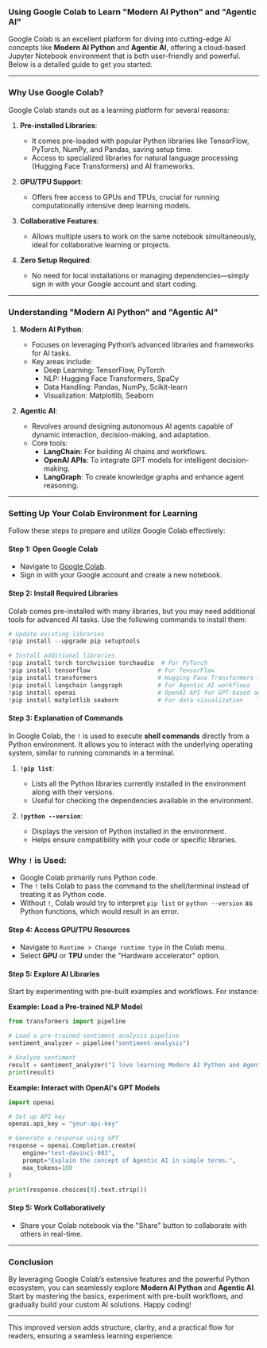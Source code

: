 ### Using Google Colab to Learn "Modern AI Python" and "Agentic AI"

Google Colab is an excellent platform for diving into cutting-edge AI concepts like **Modern AI Python** and **Agentic AI**, offering a cloud-based Jupyter Notebook environment that is both user-friendly and powerful. Below is a detailed guide to get you started:

---

### Why Use Google Colab?

Google Colab stands out as a learning platform for several reasons:

1. **Pre-installed Libraries**:
   - It comes pre-loaded with popular Python libraries like TensorFlow, PyTorch, NumPy, and Pandas, saving setup time.
   - Access to specialized libraries for natural language processing (Hugging Face Transformers) and AI frameworks.

2. **GPU/TPU Support**:
   - Offers free access to GPUs and TPUs, crucial for running computationally intensive deep learning models.

3. **Collaborative Features**:
   - Allows multiple users to work on the same notebook simultaneously, ideal for collaborative learning or projects.

4. **Zero Setup Required**:
   - No need for local installations or managing dependencies—simply sign in with your Google account and start coding.

---

### Understanding "Modern AI Python" and "Agentic AI"

1. **Modern AI Python**:
   - Focuses on leveraging Python’s advanced libraries and frameworks for AI tasks.
   - Key areas include:
     - Deep Learning: TensorFlow, PyTorch
     - NLP: Hugging Face Transformers, SpaCy
     - Data Handling: Pandas, NumPy, Scikit-learn
     - Visualization: Matplotlib, Seaborn

2. **Agentic AI**:
   - Revolves around designing autonomous AI agents capable of dynamic interaction, decision-making, and adaptation.
   - Core tools:
     - **LangChain**: For building AI chains and workflows.
     - **OpenAI APIs**: To integrate GPT models for intelligent decision-making.
     - **LangGraph**: To create knowledge graphs and enhance agent reasoning.

---

### Setting Up Your Colab Environment for Learning

Follow these steps to prepare and utilize Google Colab effectively:

#### Step 1: Open Google Colab
- Navigate to [Google Colab](https://colab.research.google.com/).
- Sign in with your Google account and create a new notebook.

#### Step 2: Install Required Libraries
Colab comes pre-installed with many libraries, but you may need additional tools for advanced AI tasks. Use the following commands to install them:

```python
# Update existing libraries
!pip install --upgrade pip setuptools

# Install additional libraries
!pip install torch torchvision torchaudio  # For PyTorch
!pip install tensorflow                   # For TensorFlow
!pip install transformers                 # Hugging Face Transformers for NLP
!pip install langchain langgraph          # For Agentic AI workflows
!pip install openai                       # OpenAI API for GPT-based agents
!pip install matplotlib seaborn           # For data visualization
```


#### Step 3: Explanation of Commands
<!--  -->
In Google Colab, the `!` is used to execute **shell commands** directly from a Python environment. It allows you to interact with the underlying operating system, similar to running commands in a terminal.

1. **`!pip list`**:
   - Lists all the Python libraries currently installed in the environment along with their versions.
   - Useful for checking the dependencies available in the environment.

2. **`!python --version`**:
   - Displays the version of Python installed in the environment.
   - Helps ensure compatibility with your code or specific libraries.

### Why `!` is Used:
- Google Colab primarily runs Python code.
- The `!` tells Colab to pass the command to the shell/terminal instead of treating it as Python code.
- Without `!`, Colab would try to interpret `pip list` or `python --version` as Python functions, which would result in an error.
<!--  -->
#### Step 4: Access GPU/TPU Resources
- Navigate to `Runtime > Change runtime type` in the Colab menu.
- Select **GPU** or **TPU** under the "Hardware accelerator" option.

#### Step 5: Explore AI Libraries
Start by experimenting with pre-built examples and workflows. For instance:

**Example: Load a Pre-trained NLP Model**
```python
from transformers import pipeline

# Load a pre-trained sentiment analysis pipeline
sentiment_analyzer = pipeline("sentiment-analysis")

# Analyze sentiment
result = sentiment_analyzer("I love learning Modern AI Python and Agentic AI!")
print(result)
```

**Example: Interact with OpenAI's GPT Models**
```python
import openai

# Set up API key
openai.api_key = "your-api-key"

# Generate a response using GPT
response = openai.Completion.create(
    engine="text-davinci-003",
    prompt="Explain the concept of Agentic AI in simple terms.",
    max_tokens=100
)

print(response.choices[0].text.strip())
```

#### Step 5: Work Collaboratively
- Share your Colab notebook via the "Share" button to collaborate with others in real-time.

---

### Conclusion

By leveraging Google Colab’s extensive features and the powerful Python ecosystem, you can seamlessly explore **Modern AI Python** and **Agentic AI**. Start by mastering the basics, experiment with pre-built workflows, and gradually build your custom AI solutions. Happy coding!

--- 

This improved version adds structure, clarity, and a practical flow for readers, ensuring a seamless learning experience.